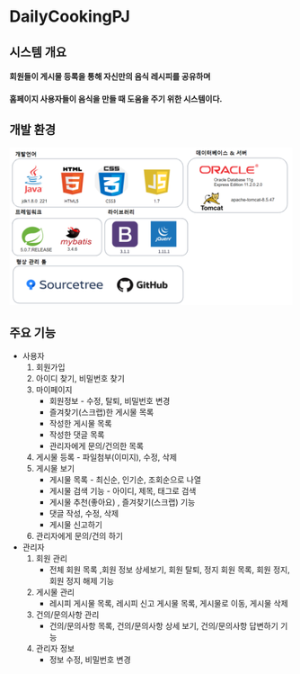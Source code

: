 # DailyCookingPJ
## 시스템 개요
#### 회원들이 게시물 등록을 통해 자신만의 음식 레시피를 공유하며
#### 홈페이지 사용자들이 음식을 만들 때 도움을 주기 위한 시스템이다.

## 개발 환경

![ex_screenshot](./src/main/webapp/resources/images/개발환경.png)

## 주요 기능
- 사용자
  1. 회원가입
  1. 아이디 찾기, 비밀번호 찾기
  1. 마이페이지
      - 회원정보 - 수정, 탈퇴, 비밀번호 변경
      - 즐겨찾기(스크랩)한 게시물 목록
      - 작성한 게시물 목록
      - 작성한 댓글 목록
      - 관리자에게 문의/건의한 목록
  1. 게시물 등록 - 파일첨부(이미지), 수정, 삭제
  1. 게시물 보기
      - 게시물 목록 - 최신순, 인기순, 조회순으로 나열
      - 게시물 검색 기능 - 아이디, 제목, 태그로 검색
      - 게시물 추천(좋아요) , 즐겨찾기(스크랩) 기능
      - 댓글 작성, 수정, 삭제
      - 게시물 신고하기
  1. 관리자에게 문의/건의 하기
- 관리자
  1. 회원 관리
      - 전체 회원 목록 ,회원 정보 상세보기, 회원 탈퇴, 정지 회원 목록,  회원 정지, 회원 정지 해제 기능
  2. 게시물 관리
      - 레시피 게시물 목록, 레시피 신고 게시물 목록, 게시물로 이동, 게시물 삭제
  3. 건의/문의사항 관리
      - 건의/문의사항 목록, 건의/문의사항 상세 보기, 건의/문의사항 답변하기 기능
  4. 관리자 정보
      - 정보 수정, 비밀번호 변경
